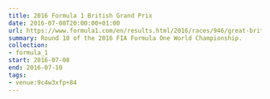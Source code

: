 ```yaml
---
title: 2016 Formula 1 British Grand Prix
date: 2016-07-08T20:00:00+01:00
url: https://www.formula1.com/en/results.html/2016/races/946/great-britain.html
summary: Round 10 of the 2016 FIA Formula One World Championship.
collection:
- formula_1
start: 2016-07-08
end: 2016-07-10
tags:
- venue:9c4w3xfp+84
---
```

